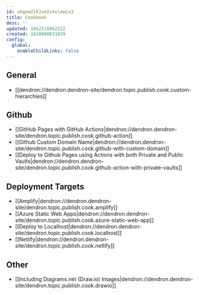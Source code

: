 ```yaml
---
id: x0geoUlKJzmIs4vlmwLn3
title: Cookbook
desc: ''
updated: 1662516082122
created: 1638900831039
config:
  global:
    enableChildLinks: false
---
```


## General
- [[dendron://dendron.dendron-site/dendron.topic.publish.cook.custom-hierarchies]]

## Github
- [[GitHub Pages with GitHub Actions|dendron://dendron.dendron-site/dendron.topic.publish.cook.github-action]]
- [[Github Custom Domain Name|dendron://dendron.dendron-site/dendron.topic.publish.cook.github-with-custom-domain]]
- [[Deploy to Github Pages using Actions with both Private and Public Vaults|dendron://dendron.dendron-site/dendron.topic.publish.cook.github-action-with-private-vaults]]

## Deployment Targets
- [[Amplify|dendron://dendron.dendron-site/dendron.topic.publish.cook.amplify]]
- [[Azure Static Web Apps|dendron://dendron.dendron-site/dendron.topic.publish.cook.azure-static-web-app]]
- [[Deploy to Localhost|dendron://dendron.dendron-site/dendron.topic.publish.cook.localhost]]
- [[Netlify|dendron://dendron.dendron-site/dendron.topic.publish.cook.netlify]]

## Other
- [[Including Diagrams.net (Draw.io) Images|dendron://dendron.dendron-site/dendron.topic.publish.cook.drawio]]

<!-- 
- [[Common|dendron://dendron.dendron-site/dendron.topic.publish.cook.common]]
- [[GitHub Action with Remote Workspace|dendron://dendron.dendron-site/dendron.topic.publish.cook.github-action-with-remote-workspace]] -->
